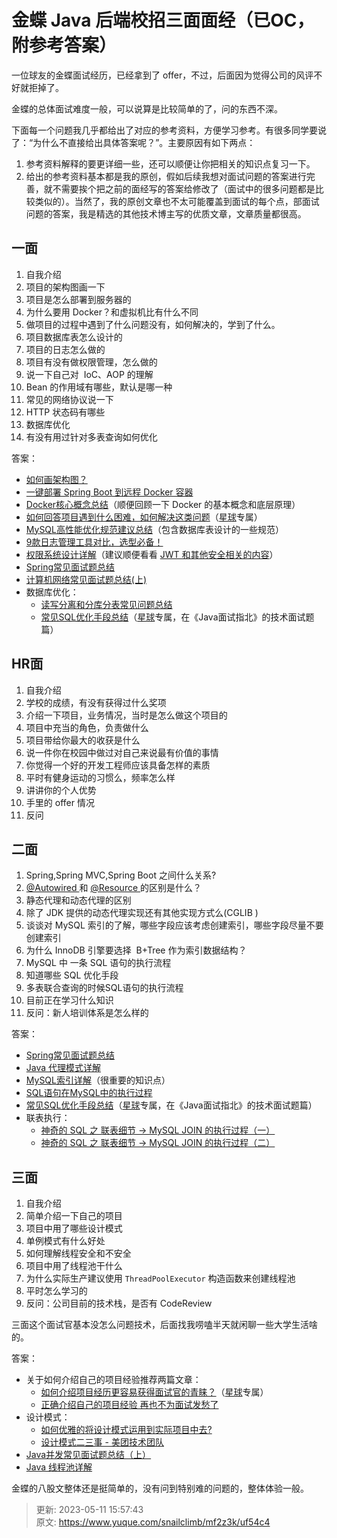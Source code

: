 # 金蝶 Java 后端校招三面面经（已OC，附参考答案）

一位球友的金蝶面试经历，已经拿到了 offer，不过，后面因为觉得公司的风评不好就拒掉了。



金蝶的总体面试难度一般，可以说算是比较简单的了，问的东西不深。



下面每一个问题我几乎都给出了对应的参考资料，方便学习参考。有很多同学要说了：“为什么不直接给出具体答案呢？”。主要原因有如下两点：



1. 参考资料解释的要更详细一些，还可以顺便让你把相关的知识点复习一下。
2. 给出的参考资料基本都是我的原创，假如后续我想对面试问题的答案进行完善，就不需要挨个把之前的面经写的答案给修改了（面试中的很多问题都是比较类似的）。当然了，我的原创文章也不太可能覆盖到面试的每个点，部面试问题的答案，我是精选的其他技术博主写的优质文章，文章质量都很高。



## 一面


1. 自我介绍
2. 项目的架构图画一下
3. 项目是怎么部署到服务器的
4. 为什么要用 Docker？和虚拟机比有什么不同
5. 做项目的过程中遇到了什么问题没有，如何解决的，学到了什么。
6. 项目数据库表怎么设计的
7. 项目的日志怎么做的
8. 项目有没有做权限管理，怎么做的
9. 说一下自己对  IoC、AOP 的理解
10. Bean 的作用域有哪些，默认是哪一种
11. 常见的网络协议说一下
12. HTTP 状态码有哪些
13. 数据库优化
14. 有没有用过针对多表查询如何优化



答案：



+ [如何画架构图？](https://www.zhihu.com/question/27440059)
+ [一键部署 Spring Boot 到远程 Docker 容器](https://tobebetterjavaer.com/springboot/docker.html)
+ [Docker核心概念总结](https://javaguide.cn/tools/docker/docker-intro.html)（顺便回顾一下 Docker 的基本概念和底层原理）
+ [如何回答项目遇到什么困难，如何解决这类问题](https://t.zsxq.com/0dduy9CeQ)（[星球](https://javaguide.cn/about-the-author/zhishixingqiu-two-years.html)专属）
+ [MySQL高性能优化规范建议总结](https://javaguide.cn/database/mysql/mysql-high-performance-optimization-specification-recommendations.html)（包含数据库表设计的一些规范）
+ [9款日志管理工具对比，选型必备！](https://mp.weixin.qq.com/s/bi7xSuUYoV8Swht3gdrSXw)
+ [权限系统设计详解](https://javaguide.cn/system-design/security/design-of-authority-system.html)（建议顺便看看 [JWT 和其他安全相关的内容](https://javaguide.cn/tag/%E5%AE%89%E5%85%A8/)）
+ [Spring常见面试题总结](https://javaguide.cn/system-design/framework/spring/spring-knowledge-and-questions-summary.html#spring-ioc)
+ [计算机网络常见面试题总结(上)](https://javaguide.cn/cs-basics/network/other-network-questions.html)
+ 数据库优化： 
    - [读写分离和分库分表常见问题总结](https://javaguide.cn/high-performance/read-and-write-separation-and-library-subtable.html)
    - [常见SQL优化手段总结](https://javaguide.cn/high-performance/sql-optimization.html)（[星球](https://javaguide.cn/about-the-author/zhishixingqiu-two-years.html)专属，在《Java面试指北》的技术面试题篇）



## HR面


1. 自我介绍
2. 学校的成绩，有没有获得过什么奖项
3. 介绍一下项目，业务情况，当时是怎么做这个项目的
4. 项目中充当的角色，负责做什么
5. 项目带给你最大的收获是什么
6. 说一件你在校园中做过对自己来说最有价值的事情
7. 你觉得一个好的开发工程师应该具备怎样的素质
8. 平时有健身运动的习惯么，频率怎么样
9. 讲讲你的个人优势
10. 手里的 offer 情况
11. 反问



## 二面


1. Spring,Spring MVC,Spring Boot 之间什么关系?
2. [@Autowired ](/Autowired ) 和 [@Resource ](/Resource ) 的区别是什么？ 
3. 静态代理和动态代理的区别
4. 除了 JDK 提供的动态代理实现还有其他实现方式么(CGLIB )
5. 谈谈对 MySQL 索引的了解，哪些字段应该考虑创建索引，哪些字段尽量不要创建索引
6. 为什么 InnoDB 引擎要选择  B+Tree 作为索引数据结构？
7. MySQL 中 一条 SQL 语句的执行流程
8. 知道哪些 SQL 优化手段
9. 多表联合查询的时候SQL语句的执行流程
10. 目前正在学习什么知识
11. 反问：新人培训体系是怎么样的



答案：



+ [Spring常见面试题总结](https://javaguide.cn/system-design/framework/spring/spring-knowledge-and-questions-summary.html#spring-ioc)
+ [Java 代理模式详解](https://javaguide.cn/java/basis/proxy.html)
+ [MySQL索引详解](https://javaguide.cn/database/mysql/mysql-index.html)（很重要的知识点）
+ [SQL语句在MySQL中的执行过程](https://javaguide.cn/database/mysql/how-sql-executed-in-mysql.html)
+ [常见SQL优化手段总结](https://javaguide.cn/high-performance/sql-optimization.html)（[星球](https://javaguide.cn/about-the-author/zhishixingqiu-two-years.html)专属，在《Java面试指北》的技术面试题篇）
+ 联表执行： 
    - [神奇的 SQL 之 联表细节 → MySQL JOIN 的执行过程（一）](https://www.cnblogs.com/youzhibing/p/12004986.html)
    - [神奇的 SQL 之 联表细节 → MySQL JOIN 的执行过程（二）](https://www.cnblogs.com/youzhibing/p/12012952.html)



## 三面


1. 自我介绍
2. 简单介绍一下自己的项目
3. 项目中用了哪些设计模式
4. 单例模式有什么好处
5. 如何理解线程安全和不安全
6. 项目中用了线程池干什么
7. 为什么实际生产建议使用 `ThreadPoolExecutor` 构造函数来创建线程池
8. 平时怎么学习的
9. 反问：公司目前的技术栈，是否有 CodeReview



三面这个面试官基本没怎么问题技术，后面找我唠嗑半天就闲聊一些大学生活啥的。



答案：



+ 关于如何介绍自己的项目经验推荐两篇文章： 
    - [如何介绍项目经历更容易获得面试官的青睐？](https://articles.zsxq.com/id_gxfkjez2bbmw.html)（[星球](https://javaguide.cn/about-the-author/zhishixingqiu-two-years.html)专属）
    - [正确介绍自己的项目经验 再也不为面试发愁了](https://juejin.cn/post/7017732278509453348)
+ 设计模式： 
    - [如何优雅的将设计模式运用到实际项目中去? ](https://juejin.cn/post/7199549049787465765)
    - [设计模式二三事 - 美团技术团队](https://tech.meituan.com/2022/03/10/interesting-talk-about-design-patterns.html)
+ [Java并发常见面试题总结（上）](https://javaguide.cn/java/concurrent/java-concurrent-questions-01.html)
+ [Java 线程池详解](https://javaguide.cn/java/concurrent/java-thread-pool-summary.html)



金蝶的八股文整体还是挺简单的，没有问到特别难的问题的，整体体验一般。



> 更新: 2023-05-11 15:57:43  
> 原文: <https://www.yuque.com/snailclimb/mf2z3k/uf54c4>